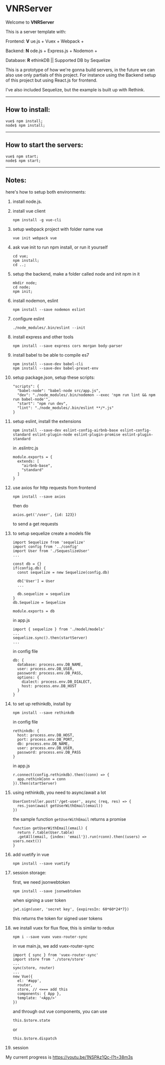 # VNRServer

Welcome to **VNRServer**

This is a server template with:

Frontend: **V** ue.js + Vuex + Webpack +

Backend: **N** ode.js + Express.js + Nodemon +

Database: **R** ethinkDB || Supported DB by Sequelize

This is a prototype of how we're gonna build servers,
in the future we can also use only partials of this project.
For instance using the Backend setup of this project but using React.js for frontend.

I've also included Sequelize, but the example is built up with Rethink.

---

## How to install:

```
vue$ npm install;
node$ npm install;
```

---

## How to start the servers:

```
vue$ npm start;
node$ npm start;
```

---

## Notes:

here's how to setup both environments:

1.  install node.js.

2.  install vue client
    ```
    npm install -g vue-cli
    ```
3.  setup webpack project with folder name vue
    ```
    vue init webpack vue
    ```
4.  ask vue init to run npm install, or run it yourself
    ```
    cd vue;
    npm install;
    cd ..;
    ```
5.  setup the backend, make a folder called node and init npm in it
    ```
    mkdir node;
    cd node;
    npm init;
    ```
6.  install nodemon, eslint
    ```
    npm install --save nodemon eslint
    ```
7.  configure eslint
    ```
    ./node_modules/.bin/eslint --init
    ```
8.  install express and other tools
    ```
    npm install --save express cors morgan body-parser
    ```
9.  install babel to be able to compile es7
    ```
    npm install --save-dev babel-cli
    npm install --save-dev babel-preset-env
    ```
10. setup package.json, setup these scripts:
    ```
    "scripts": {
      "babel-node": "babel-node src/app.js",
      "dev": "./node_modules/.bin/nodemon --exec 'npm run lint && npm run babel-node'",
      "start": "npm run dev",
      "lint": "./node_modules/.bin/eslint **/*.js"
    }
    ```
11. setup eslint, install the extensions
    ```
    npm install --save-dev eslint-config-airbnb-base eslint-config-standard eslint-plugin-node eslint-plugin-promise eslint-plugin-standard
    ```
    in .eslintrc.js
    ```
    module.exports = {
      extends: [
        "airbnb-base",
        "standard"
      ]
    }
    ```
12. use axios for http requests from frontend
    ```
    npm install --save axios
    ```
    then do
    ```
    axios.get('/user', {id: 123})
    ```
    to send a get requests

13. to setup sequelize
    create a models file
    ```
    import Sequelize from 'sequelize'
    import config from '../config'
    import User from './SequeslizeUser'
    ...

    const db = {}
    if(config.db) {
      const sequelize = new Sequelize(config.db)

      db['User'] = User
      ...

      db.sequelize = sequelize
    }
    db.Sequelize = Sequelize

    module.exports = db
    ```
    in app.js
    ```
    import { sequelize } from './model/models'
    ...
    sequelize.sync().then(startServer)
    ...
    ```
    in config file
    ```
    db: {
      database: process.env.DB_NAME,
      user: process.env.DB_USER,
      password: process.env.DB_PASS,
      options: {
        dialect: process.env.DB_DIALECT,
        host: process.env.DB_HOST
      }
    }
    ```
14. to set up rethinkdb, install by
    ```
    npm install --save rethinkdb
    ```
    in config file
    ```
    rethinkdb: {
      host: process.env.DB_HOST,
      port: process.env.DB_PORT,
      db: process.env.DB_NAME,
      user: process.env.DB_USER,
      password: process.env.DB_PASS
    }
    ```
    in app.js
    ```
    r.connect(config.rethinkdb).then((conn) => {
      app.rethinkConn = conn
    }).then(startServer)
    ```
15. using rethinkdb, you need to async/await a lot
    ```
    UserController.post('/get-user', async (req, res) => {
      res.json(await getUserWithEmail(email))
    })
    ```
    the sample function `getUserWithEmail` returns a promise
    ```
    function getUserWithEmail(email) {
      return r.table(User.table)
      .getAll(email, {index: 'email'}).run(rconn).then((users) => users.next())
    }
    ```
16. add vuetify in vue
    ```
    npm install --save vuetify
    ```
17. session storage:

      first, we need jsonwebtoken
    ```
    npm install --save jsonwebtoken
    ```
    when signing a user token
    ```
    jwt.sign(user, 'secret key', {expiresIn: 60*60*24*7})
    ```
    this returns the token for signed user tokens

18. we install vuex for flux flow, this is similar to redux
    ```
    npm i --save vuex vuex-router-sync
    ```
    in vue main.js, we add vuex-router-sync
    ```
    import { sync } from 'vuex-router-sync'
    import store from './store/store'
    ...
    sync(store, router)
    ...
    new Vue({
      el: '#app',
      router,
      store, // <=== add this
      components: { App },
      template: '<App/>'
    })
    ```
    and through out vue components, you can use
    ```
    this.$store.state
    ```
    or
    ```
    this.$store.dispatch
    ```
19. session

My current progress is https://youtu.be/1NSPAz1Qc-I?t=38m3s
